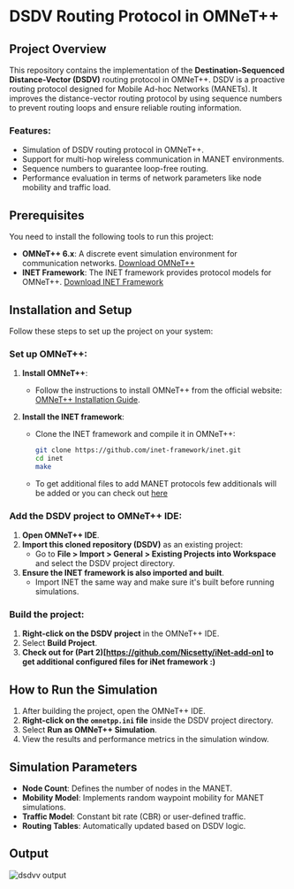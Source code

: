 # DSDV Routing Protocol in OMNeT++

## Project Overview

This repository contains the implementation of the **Destination-Sequenced Distance-Vector (DSDV)** routing protocol in OMNeT++. DSDV is a proactive routing protocol designed for Mobile Ad-hoc Networks (MANETs). It improves the distance-vector routing protocol by using sequence numbers to prevent routing loops and ensure reliable routing information.

### Features:
- Simulation of DSDV routing protocol in OMNeT++.
- Support for multi-hop wireless communication in MANET environments.
- Sequence numbers to guarantee loop-free routing.
- Performance evaluation in terms of network parameters like node mobility and traffic load.

## Prerequisites

You need to install the following tools to run this project:

- **OMNeT++ 6.x**: A discrete event simulation environment for communication networks. [Download OMNeT++](https://omnetpp.org/download/)
- **INET Framework**: The INET framework provides protocol models for OMNeT++. [Download INET Framework](https://inet.omnetpp.org/)

## Installation and Setup

Follow these steps to set up the project on your system:

### Set up OMNeT++:

1. **Install OMNeT++**:
   - Follow the instructions to install OMNeT++ from the official website: [OMNeT++ Installation Guide](https://doc.omnetpp.org/omnetpp/manual/#sec:installing-omnetpp).
   
2. **Install the INET framework**:
   - Clone the INET framework and compile it in OMNeT++:
     ```bash
     git clone https://github.com/inet-framework/inet.git
     cd inet
     make
     ```
   - To get additional files to add MANET protocols few additionals will be added or you can check out [here](https://inet.omnetpp.org/docs/showcases/routing/manet/doc/)

### Add the DSDV project to OMNeT++ IDE:

1. **Open OMNeT++ IDE**.
2. **Import this cloned repository (DSDV)** as an existing project:
   - Go to **File > Import > General > Existing Projects into Workspace** and select the DSDV project directory.
3. **Ensure the INET framework is also imported and built**.
   - Import INET the same way and make sure it's built before running simulations.

### Build the project:

1. **Right-click on the DSDV project** in the OMNeT++ IDE.
2. Select **Build Project**.
3. **Check out for (Part 2)[https://github.com/Nicsetty/iNet-add-on] to get additional configured files for iNet framework :)**

## How to Run the Simulation

1. After building the project, open the OMNeT++ IDE.
2. **Right-click on the `omnetpp.ini` file** inside the DSDV project directory.
3. Select **Run as OMNeT++ Simulation**.
4. View the results and performance metrics in the simulation window.

## Simulation Parameters

- **Node Count**: Defines the number of nodes in the MANET.
- **Mobility Model**: Implements random waypoint mobility for MANET simulations.
- **Traffic Model**: Constant bit rate (CBR) or user-defined traffic.
- **Routing Tables**: Automatically updated based on DSDV logic.

## Output
![dsdvv output](https://github.com/user-attachments/assets/5b383db4-7021-4b6d-9a70-9e2665e540d4)


